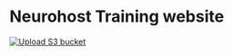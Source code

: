 # Neurohost Training website 
[![Upload S3 bucket](https://github.com/JoseGuzman/nhx-training-guides/actions/workflows/uploadS3.yml/badge.svg)](https://github.com/JoseGuzman/nhx-training-guides/actions/workflows/uploadS3.yml)
